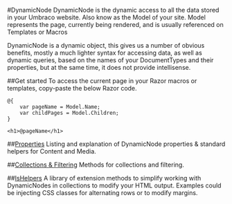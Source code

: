 #DynamicNode
DynamicNode is the dynamic access to all the data stored in your Umbraco website. Also know as the Model of your site.
Model represents the page, currently being rendered, and is usually referenced on Templates or Macros

DynamicNode is a dynamic object, this gives us a number of obvious benefits, mostly a much lighter syntax for 
accessing data, as well as dynamic queries, based on the names of your DocumentTypes and their properties, but at the same time, it does not provide intellisense.


##Get started
To access the current page in your Razor macros or templates, copy-paste the below Razor code.

	@{
		var pageName = Model.Name;
		var childPages = Model.Children;
	}
	
	<h1>@pageName</h1>

##[Properties](Properties.md)
Listing and explanation of DynamicNode properties & standard helpers for Content and Media.

##[Collections & Filtering](Collections.md)
Methods for collections and filtering.


##[IsHelpers](IsHelpers.md)
A library of extension methods to simplify working with DynamicNodes in collections to modify your HTML output. Examples could be injecting CSS classes for alternating rows or to modify margins.
